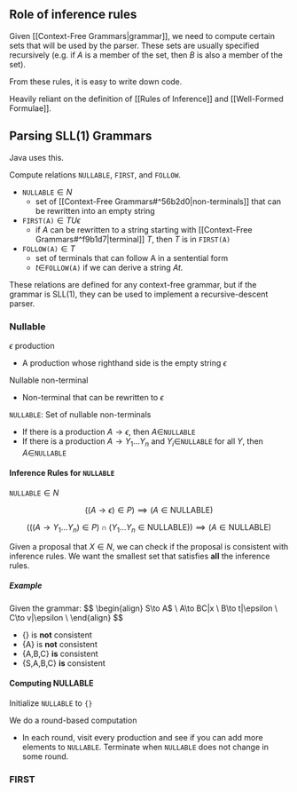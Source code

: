 
## Role of inference rules

Given [[Context-Free Grammars|grammar]], we need to compute certain sets that will be used by the parser. These sets are usually specified recursively (e.g. if $A$ is a member of the set, then $B$ is also a member of the set).

From these rules, it is easy to write down code.

Heavily reliant on the definition of [[Rules of Inference]] and [[Well-Formed Formulae]].

## Parsing SLL(1) Grammars

Java uses this.

Compute relations `NULLABLE`, `FIRST`, and `FOLLOW`. 

- `NULLABLE`$\in N$ 
	- set of [[Context-Free Grammars#^56b2d0|non-terminals]] that can be rewritten into an empty string
- `FIRST(A)`$\in TU{\epsilon}$
	- if $A$ can be rewritten to a string starting with [[Context-Free Grammars#^f9b1d7|terminal]] $T$, then $T$ is in `FIRST(A)`
- `FOLLOW(A)`$\in T$
	- set of terminals that can follow A in a sentential form
	- $t\in$`FOLLOW(A)` if we can derive a string $At$.

These relations are defined for any context-free grammar, but if the grammar is SLL(1), they can be used to implement a recursive-descent parser.

### Nullable

$\epsilon$ production
- A production whose righthand side is the empty string $\epsilon$

Nullable non-terminal
- Non-terminal that can be rewritten to $\epsilon$

`NULLABLE`: Set of nullable non-terminals
- If there is a production $A\to \epsilon$, then $A\in$`NULLABLE`
- If there is a production $A\to Y_{1}\dots Y_{n}$ and $Y_{i}\in$`NULLABLE` for all $Y$, then $A\in$`NULLABLE`

#### Inference Rules for `NULLABLE`

`NULLABLE`$\in N$

$$
((A\to \epsilon)\in P)\implies (A\in \text{NULLABLE})
$$

$$
(((A\to Y_{1}\dots Y_{n})\in P) \cap (Y_{1}\dots Y_{n}\in \text{NULLABLE})) \implies(A\in \text{NULLABLE})
$$

Given a proposal that $X\in N$, we can check if the proposal is consistent with inference rules. We want the smallest set that satisfies **all** the inference rules.

##### Example

Given the grammar:
$$
\begin{align}
S\to A$ \\
A\to BC|x \\
B\to t|\epsilon \\
C\to v|\epsilon \\
\end{align}
$$
- {} is **not** consistent
- {A} is **not** consistent
- {A,B,C} **is** consistent
- {S,A,B,C} **is** consistent

#### Computing NULLABLE

Initialize `NULLABLE` to `{}`

We do a round-based computation
- In each round, visit every production and see if you can add more elements to `NULLABLE`. Terminate when `NULLABLE` does not change in some round.

### FIRST

